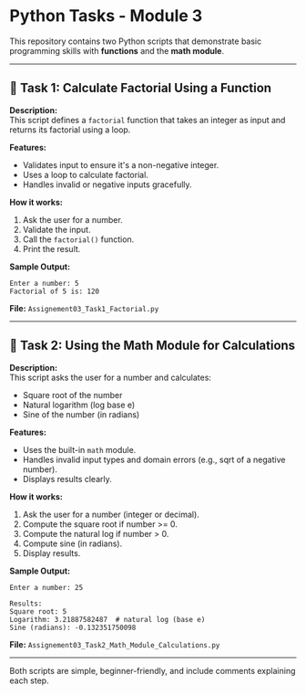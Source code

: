 # Python Tasks - Module 3

This repository contains two Python scripts that demonstrate basic programming skills with **functions** and the **math module**.

---

## 📘 Task 1: Calculate Factorial Using a Function

**Description:**  
This script defines a `factorial` function that takes an integer as input and returns its factorial using a loop.

**Features:**
- Validates input to ensure it's a non-negative integer.
- Uses a loop to calculate factorial.
- Handles invalid or negative inputs gracefully.

**How it works:**
1. Ask the user for a number.
2. Validate the input.
3. Call the `factorial()` function.
4. Print the result.

**Sample Output:**
```
Enter a number: 5
Factorial of 5 is: 120
```

**File:** `Assignement03_Task1_Factorial.py`

---

## 📘 Task 2: Using the Math Module for Calculations

**Description:**  
This script asks the user for a number and calculates:
- Square root of the number
- Natural logarithm (log base e)
- Sine of the number (in radians)

**Features:**
- Uses the built-in `math` module.
- Handles invalid input types and domain errors (e.g., sqrt of a negative number).
- Displays results clearly.

**How it works:**
1. Ask the user for a number (integer or decimal).
2. Compute the square root if number >= 0.
3. Compute the natural log if number > 0.
4. Compute sine (in radians).
5. Display results.

**Sample Output:**
```
Enter a number: 25

Results:
Square root: 5
Logarithm: 3.21887582487  # natural log (base e)
Sine (radians): -0.132351750098
```

**File:** `Assignement03_Task2_Math_Module_Calculations.py`

---

Both scripts are simple, beginner-friendly, and include comments explaining each step.
